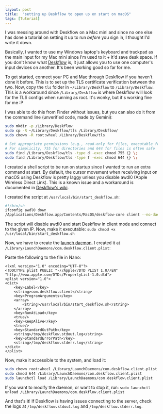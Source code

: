 ```yaml
---
layout: post
title:  "setting up Deskflow to open up on start on macOS"
tags: [Tutorial]
---
```


I was messing around with Deskflow on a Mac mini and since no one else has done a tutorial on
setting it up to run *before* you sign in, I thought I'd write it down.
<!--more-->

Basically, I wanted to use my Windows laptop's keyboard and trackpad as the main input for my Mac mini
since I'm used to it + it'd save desk space. If you don't know what [Deskflow](https://github.com/deskflow/deskflow/)
is, it just allows you to use one computer's input devices on another. It's been working good so far for me.

To get started, connect your PC and Mac through Deskflow if you haven't done it before. This is to set up the TLS
certificate verification between the two. Now, copy the `tls` folder in `~/Library/Deskflow` to `/Library/Deskflow`.
This is a workaround since `/Library/Deskflow` is where Deskflow will look for the TLS configs when running as root.
It's wonky, but it's working fine for me :P

I was able to do this from Finder without issues, but you can also do it from the command line (unverified code, made by Gemini):
```sh
sudo mkdir -p /Library/Deskflow
sudo cp -R ~/Library/Deskflow/tls /Library/Deskflow/
sudo chown -R root:wheel /Library/Deskflow/tls

# Set appropriate permissions (e.g., read-only for files, executable for directories)
# For simplicity, 755 for directories and 644 for files is often safe
sudo find /Library/Deskflow/tls -type d -exec chmod 755 {} \;
sudo find /Library/Deskflow/tls -type f -exec chmod 644 {} \;
```

I created a shell script to be run on startup since I wanted to run an extra command at start. By default,
the cursor movement when receiving input on macOS using Deskflow is pretty laggy unless you disable awdl0
(Apple Wireless Direct Link). This is a known issue and a workaround is documented in [Deskflow's wiki](https://github.com/deskflow/deskflow/wiki/Workarounds#macOS-laggy-cursor).

I created the script at `/usr/local/bin/start_deskflow.sh`:
```sh
#!/bin/sh
ifconfig awdl0 down
/Applications/Deskflow.app/Contents/MacOS/deskflow-core client --no-daemon --enable-crypto [replace this with your server's IP]
```

The script will disable awdl0 and start Deskflow in client mode and connect to the given IP. Now, make it executable:
`sudo chmod +x /usr/local/bin/start_deskflow.sh`

Now, we have to create the [launch daemon](https://support.apple.com/en-in/guide/terminal/apdc6c1077b-5d5d-4d35-9c19-60f2397b2369/mac).
I created it at `/Library/LaunchDaemons/com.deskflow.client.plist`:

Paste the following to the file in Nano:
```plist
<?xml version="1.0" encoding="UTF-8"?>
<!DOCTYPE plist PUBLIC "-//Apple//DTD PLIST 1.0//EN" "http://www.apple.com/DTDs/PropertyList-1.0.dtd">
<plist version="1.0">
<dict>
    <key>Label</key>
    <string>com.deskflow.client</string>
    <key>ProgramArguments</key>
    <array>
        <string>/usr/local/bin/start_deskflow.sh</string>
    </array>
    <key>RunAtLoad</key>
    <true/>
    <key>KeepAlive</key>
    <true/>
    <key>StandardOutPath</key>
    <string>/tmp/deskflow.stdout.log</string>
    <key>StandardErrorPath</key>
    <string>/tmp/deskflow.stderr.log</string>
</dict>
</plist>
```

Now, make it accessible to the system, and load it:
```sh
sudo chown root:wheel /Library/LaunchDaemons/com.deskflow.client.plist
sudo chmod 644 /Library/LaunchDaemons/com.deskflow.client.plist
sudo launchctl load /Library/LaunchDaemons/com.deskflow.client.plist
```

If you want to modify the daemon, or want to stop it, run:
`sudo launchctl unload /Library/LaunchDaemons/com.deskflow.client.plist`

And that's it! If Deskflow is having issues connecting to the server, check the logs at `/tmp/deskflow.stdout.log`
and `/tmp/deskflow.stderr.log`.